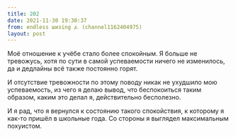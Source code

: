 ```yaml
---
title: 202
date: 2021-11-30 19:30:37
from: endless шизing ⍼ (channel1162404975)
layout: post
---
```


Моё отношение к учёбе стало более спокойным. Я больше не тревожусь, хотя по сути в самой успеваемости ничего не изменилось, да и дедлайны всё также постоянно горят.

И отсутствие тревожности по этому поводу никак не ухудшило мою успеваемость, из чего я делаю вывод, что беспокоиться таким образом, каким это делал я, действительно бесполезно.

И я рад, что я вернулся к состоянию такого спокойствия, к которому я как-то пришёл в школьные года. Со стороны я выглядел максимальным похуистом.
